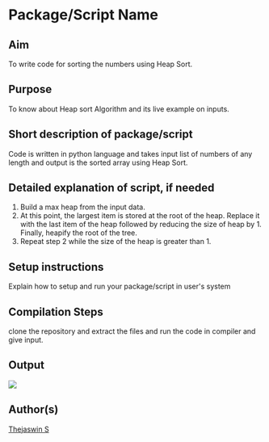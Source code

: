 <!--## Heap Sort

### Algorithm
1. Build a max heap from the input data.
2. At this point, the largest item is stored at the root of the heap. Replace it with the last item of the heap followed by reducing the size of heap by 1. Finally, heapify the root of the tree.
3. Repeat step 2 while the size of the heap is greater than 1.

### Language Used : Python

### The overall time complexity of Heap Sort is O(nLogn).

### Sample Testcases

**Input**
5 4 3 2 1
**Output**
1 2 3 4 5

**Input**
31 4 12 4
**Output**
4 4 12 31

### Output & Input
![](https://github.com/thejaswin123/PyAlgo-Tree/blob/main/Sorting/Heap%20Sort/Images/heap_sort.png)

### Author

[Thejaswin S](https://github.com/thejaswin123)
-->

# Package/Script Name

## Aim

To write code for sorting the numbers using Heap Sort.

## Purpose

To know about Heap sort Algorithm and its live example on inputs.

## Short description of package/script

Code is written in python language and takes input list of numbers of any length and output is the sorted array using Heap Sort.

## Detailed explanation of script, if needed

1. Build a max heap from the input data.
2. At this point, the largest item is stored at the root of the heap. Replace it with the last item of the heap followed by reducing the size of heap by 1. Finally, heapify the root of the tree.
3. Repeat step 2 while the size of the heap is greater than 1.

## Setup instructions

Explain how to setup and run your package/script in user's system

## Compilation Steps

clone the repository and extract the files and run the code in compiler and give input.

## Output

![](https://github.com/thejaswin123/PyAlgo-Tree/blob/main/Sorting/Heap%20Sort/Images/heap_sort.png)

## Author(s)

[Thejaswin S](https://github.com/thejaswin123)
